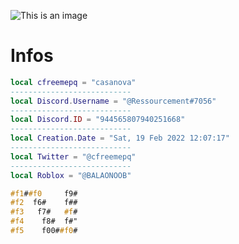 ![This is an image](https://cdn.discordapp.com/attachments/980501992642318366/990306415929327646/utiliser-gifs-08.gif)

# Infos  
```lua
local cfreemepq = "casanova"                                           
---------------------------
local Discord.Username = "@Ressourcement#7056" 
---------------------------
local Discord.ID = "944565807940251668"
---------------------------
local Creation.Date = "Sat, 19 Feb 2022 12:07:17"
---------------------------
local Twitter = "@cfreemepq"
---------------------------
local Roblox = "@BALAONOOB"
```
```css
#f1##f0     f9#
#f2  f6#    f## 
#f3   f7#   #f#
#f4    f8#  f#"
#f5    f00##f0#
```
